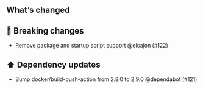 ## What’s changed

## 🚨 Breaking changes

- Remove package and startup script support @elcajon (#122)

## ⬆️ Dependency updates

- Bump docker/build-push-action from 2.8.0 to 2.9.0 @dependabot (#121)
